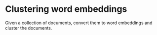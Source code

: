 Clustering word embeddings
======

Given a collection of documents, convert them to word embeddings and cluster the documents.
